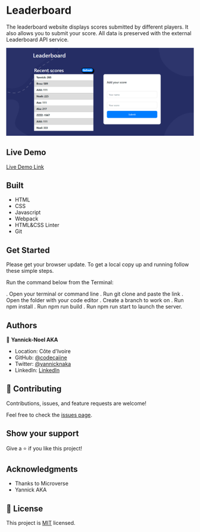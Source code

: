 # Leaderboard

The leaderboard website displays scores submitted by different players. It also allows you to submit your score. All data is preserved with the external Leaderboard API service.

![screenshot](./src/img/demo-v.PNG)

 

## Live Demo

[Live Demo Link](https://codecaiine.github.io/leaderboard-project/)
 
## Built 
- HTML
- CSS
- Javascript
- Webpack 
- HTML&CSS Linter
- Git

## Get Started

Please get your browser update.
To get a local copy up and running follow these simple steps.

Run the command below from the Terminal:

.  Open your terminal or command line
.  Run git clone and paste the link
.  Open the folder with your code editor
.  Create a branch to work on
.  Run npm install
.  Run npm run build
.  Run npm run start to launch the server.


## Authors

👤 **Yannick-Noel AKA**

- Location: Côte d'Ivoire
- GitHub: [@codecaiine](https://github.com/codecaiine)
- Twitter: [@yannicknaka](https://twitter.com/yannicknaka)
- LinkedIn: [LinkedIn](https://www.linkedin.com/in/yannick-no%C3%ABl-aka/)


## 🤝 Contributing

Contributions, issues, and feature requests are welcome!

Feel free to check the [issues page](https://github.com/codecaiine/leaderboard-project/issues).

## Show your support

Give a ⭐️ if you like this project!

## Acknowledgments

- Thanks to Microverse
- Yannick AKA

## 📝 License

This project is [MIT](./MIT.md) licensed.
